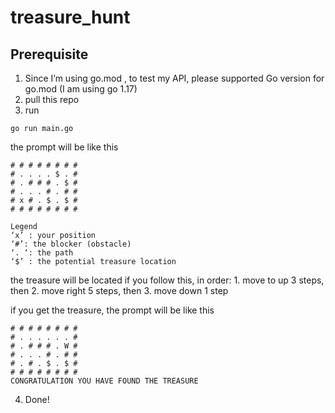 # treasure_hunt
## Prerequisite

1. Since I’m using go.mod , to test my API, please supported Go version for go.mod (I am using go 1.17)
2. pull this repo
3. run 
```
go run main.go
```

the prompt will be like this
```
# # # # # # # #
# . . . . $ . #
# . # # # . $ #
# . . . # . # #
# x # . $ . $ #
# # # # # # # #
```

```
Legend
‘x’ : your position
‘#’: the blocker (obstacle)
‘. ‘: the path
‘$’ : the potential treasure location
```

the treasure will be located if you follow this, in order:
	1. move to up 3 steps, then
	2. move right 5 steps, then
	3. move down 1 step 

if you get the treasure, the prompt will be like this
```
# # # # # # # #
# . . . . . . #
# . # # # . W #
# . . . # . # #
# . # . $ . $ #
# # # # # # # #
CONGRATULATION YOU HAVE FOUND THE TREASURE
```
4. Done!
